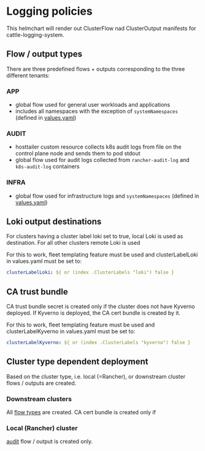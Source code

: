 # Logging policies

This helmchart will render out ClusterFlow nad ClusterOutput manifests for cattle-logging-system.

## Flow / output types

There are three predefined flows + outputs corresponding to the three different tenants:

### APP

- global flow used for general user workloads and applications
- includes all namespaces with the exception of `systemNamespaces` (defined in [values.yaml](values.yaml))

### AUDIT

- hosttailer custom resource collects k8s audit logs from file on the control plane node and sends them to pod stdout
- global flow used for audit logs collected from `rancher-audit-log` and `k8s-audit-log` containers

### INFRA

- global flow used for infrastructure logs and `systemNamespaces` (defined in [values.yaml](values.yaml))

## Loki output destinations

For clusters having a cluster label loki set to true, local Loki is used as destination. For all other clusters remote Loki is used

For this to work, fleet templating feature must be used and clusterLabelLoki in values.yaml must be set to:

```yaml
clusterLabelLoki: ${ or (index .ClusterLabels "loki") false }
```

## CA trust bundle

CA trust bundle secret is created only if the cluster does not have Kyverno deployed. If Kyverno is deployed, the CA cert bundle is created by it.

For this to work, fleet templating feature must be used and clusterLabelKyverno in values.yaml must be set to:

```yaml
clusterLabelKyverno: ${ or (index .ClusterLabels "kyverno") false }
```

## Cluster type dependent deployment

Based on the cluster type, i.e. local (=Rancher), or downstream cluster flows / outputs are created.

### Downstream clusters

All [flow types](#flow--output-types) are created.
CA cert bundle is created only if 

### Local (Rancher) cluster

[audit](#audit) flow / output is created only.
